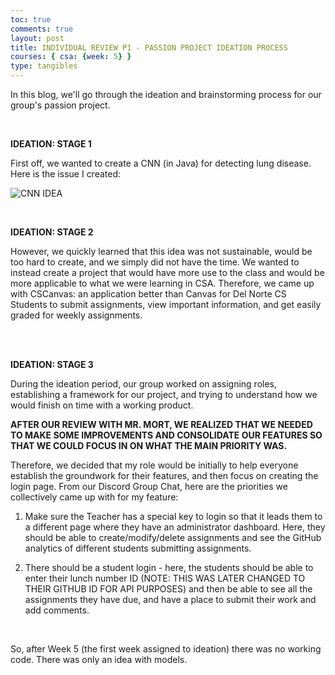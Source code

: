 ```yaml
---
toc: true
comments: true
layout: post
title: INDIVIDUAL REVIEW P1 - PASSION PROJECT IDEATION PROCESS
courses: { csa: {week: 5} }
type: tangibles
---
```



In this blog, we'll go through the ideation and brainstorming process for our group's passion project.

<br>


**IDEATION: STAGE 1**

First off, we wanted to create a CNN (in Java) for detecting lung disease. Here is the issue I created:

![]({{site.baseurl}}/images/InitialIdeation.png "CNN IDEA")

<br>

**IDEATION: STAGE 2**

However, we quickly learned that this idea was not sustainable, would be too hard to create, and we simply did not have the time. We wanted to instead create a project that would have more use to the class and would be more applicable to what we were learning in CSA. Therefore, we came up with CSCanvas: an application better than Canvas for Del Norte CS Students to submit assignments, view important information, and get easily graded for weekly assignments.

<br>

<br>

**IDEATION: STAGE 3**

During the ideation period, our group worked on assigning roles, establishing a framework for our project, and trying to understand how we would finish on time with a working product.

**AFTER OUR REVIEW WITH MR. MORT, WE REALIZED THAT WE NEEDED TO MAKE SOME IMPROVEMENTS AND CONSOLIDATE OUR FEATURES SO THAT WE COULD FOCUS IN ON WHAT THE MAIN PRIORITY WAS.**

Therefore, we decided that my role would be initially to help everyone establish the groundwork for their features, and then focus on creating the login page. From our Discord Group Chat, here are the priorities we collectively came up with for my feature:

1. Make sure the Teacher has a special key to login so that it leads them to a different page where they have an administrator dashboard. Here, they should be able to create/modify/delete assignments and see the GitHub analytics of different students submitting assignments.

2. There should be a student login - here, the students should be able to enter their lunch number ID (NOTE: THIS WAS LATER CHANGED TO THEIR GITHUB ID FOR API PURPOSES) and then be able to see all the assignments they have due, and have a place to submit their work and add comments.

<br>

So, after Week 5 (the first week assigned to ideation) there was no working code. There was only an idea with models.